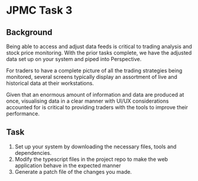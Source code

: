 # JPMC Task 3
## Background 
Being able to access and adjust data feeds is critical to trading analysis and stock price monitoring. With the prior tasks complete, we have the adjusted data set up on your system and piped into Perspective.

For traders to have a complete picture of all the trading strategies being monitored, several screens typically display an assortment of live and historical data at their workstations.

Given that an enormous amount of information and data are produced at once, visualising data in a clear manner with UI/UX considerations accounted for is critical to providing traders with the tools to improve their performance.

## Task
<ol><li>Set up your system by downloading the necessary files, tools and dependencies.</li>
<li>Modify the typescript files in the project repo to make the web application behave in the expected manner</li>
<li>Generate a patch file of the changes you made.</li></ol>
